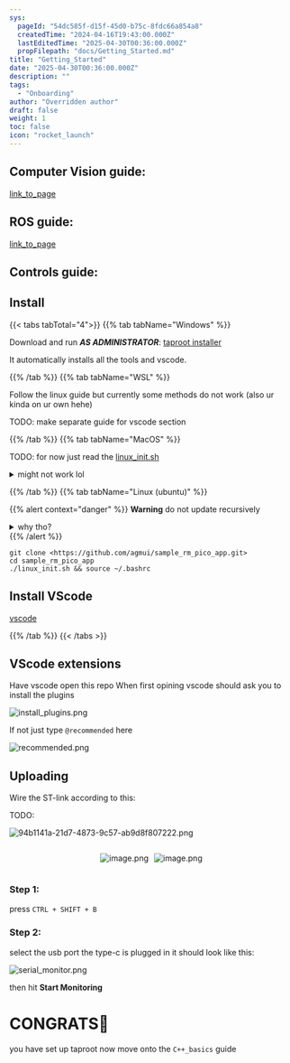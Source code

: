 ```yaml
---
sys:
  pageId: "54dc585f-d15f-45d0-b75c-8fdc66a854a8"
  createdTime: "2024-04-16T19:43:00.000Z"
  lastEditedTime: "2025-04-30T00:36:00.000Z"
  propFilepath: "docs/Getting_Started.md"
title: "Getting_Started"
date: "2025-04-30T00:36:00.000Z"
description: ""
tags:
  - "Onboarding"
author: "Overridden author"
draft: false
weight: 1
toc: false
icon: "rocket_launch"
---
```


## Computer Vision guide:

[link_to_page](86d45bc0-388b-4d26-8848-44f255f73d0e)

## ROS guide:

[link_to_page](3c76c1de-ec8f-46d6-8b0a-294005edc2d5)

## Controls guide:

## Install

{{< tabs tabTotal="4">}}
{{% tab tabName="Windows" %}}

Download and run _**AS ADMINISTRATOR**_: [taproot installer](https://github.com/Thornbots/TeachingFreshies/releases/tag/1.0)

It automatically installs all the tools and vscode.

{{% /tab %}}
{{% tab tabName="WSL" %}}

Follow the linux guide but currently some methods do not work (also ur kinda on ur own hehe)

TODO: make separate guide for vscode section

{{% /tab %}}
{{% tab tabName="MacOS" %}}

TODO: for now just read the [linux_init.sh](https://github.com/agmui/sample_rm_pico_app/blob/main/linux_init.sh)

<details>
<summary>might not work lol</summary>

`brew install libusb pkg-config`

Next install: [vscode](https://code.visualstudio.com/Download)

</details>

{{% /tab %}}
{{% tab tabName="Linux (ubuntu)" %}}

{{% alert context="danger" %}}
**Warning** do not update recursively
<details>
<summary>why tho?</summary>
There are some submodules that may go on for a while (like tinyusb) and I highly
recommend you don't need to get them.
If you want to see what submodules I update just look in `linux_init.sh`
</details>
{{% /alert %}}

```shell
git clone <https://github.com/agmui/sample_rm_pico_app.git>
cd sample_rm_pico_app
./linux_init.sh && source ~/.bashrc
```

## Install VScode

[vscode](https://code.visualstudio.com/Download)

{{% /tab %}}
{{< /tabs >}}

## VScode extensions

Have vscode open this repo
When first opining vscode should ask you to install the plugins

![install_plugins.png](https://prod-files-secure.s3.us-west-2.amazonaws.com/d518164a-d88e-44d1-a4ee-3adb3bd8bce0/89bd30f0-1825-4e77-867b-0a41ce370880/install_plugins.png?X-Amz-Algorithm=AWS4-HMAC-SHA256&X-Amz-Content-Sha256=UNSIGNED-PAYLOAD&X-Amz-Credential=ASIAZI2LB4662DWJ73RW%2F20250727%2Fus-west-2%2Fs3%2Faws4_request&X-Amz-Date=20250727T110721Z&X-Amz-Expires=3600&X-Amz-Security-Token=IQoJb3JpZ2luX2VjEEoaCXVzLXdlc3QtMiJHMEUCIBmwUheE4r520l0cu%2FLL4mEyC6CbJB%2Ba9aJmPDRuS8HzAiEArTPBZG18DxHIX%2B4jhAKs2dHyr7dXOCyzuvYXX%2F6F12Iq%2FwMIchAAGgw2Mzc0MjMxODM4MDUiDKkU9pR%2FALBoHrFslyrcA8zX3B7LfmQ%2FnxaVBmh0mBq2HDfB%2BavyXBk8VbNQtRLBg4H7OgOpKychys2Dea2ZcdlxP4OwP5qtgLySTpSOYmrL0WpEtt5usigE%2FsFn145JibqQx52HbW%2BklI5dmfchAtS7UW6Y%2FltcfM2xVEFUOyv15c27gZES1%2BSVGSys1bXMW9OK33v%2FREhzb1l9c7S25KQESB3TQ6lE4Y4djU1%2BfoEJfCHOgbxfzfKhUU6lpvHRoq1P2IuGz8FTqfH%2FAXCBwjF5MNob1QY9%2FKKxaBBhK0fw9lvcvnY7%2FZjY6wIf0DCxzK44e5Fj8zgS5ozHmh8L4S0TsBzKNf54GGzRpMhPpJwfp1MQ5%2F23mP7FO3PawpOfYlu1xtEbYzp4YGsxxYbCMG%2FjBwT2hWQ85W%2BVqzQkeMH90oEiQqtd4eX0WeQRgF3xe8enHcizmWECu8DYudyLmq9u2ApoXliRAWKZPdemNEs59ZYbc6nUF1twgn2oB%2ByrDdRIWtC6I5X9MJJNCyZ02xopjaX%2F5yrcXsFW0zMcNSlipufprrD3T%2Bq%2BwWuu87onLZiYKDs2NHlZZPnTNC2HJwOXC42MmCIezPoG5ndO1o8imf2OYQ%2BIRHiH6yN%2F75%2BiC2Hf7DCF1XMvB%2FfxMKzfl8QGOqUBYJxKcaP6ufSLwiiyVhrwFHZ1N3Z%2FS%2BlSdDxeTISzwBVyBth4iE2XYXoGLgRJOKHndAXlonmQI9IJScVbt3sOEYkd8LQzNZZwXAAFonFsYK%2FxstgqQZv0ZgrL8zjm0OkdOIRpK9rEwwosk%2BbeXGTkKtylobLtg7tY4bvzv1exPzGQNFQnQf5MzcreaQCBxGlz80MV3p78Ggz5vJl7jkcHtkwPs7%2B7&X-Amz-Signature=6bb782bfd1a67ce6af75de61cb7930775d638802796f36c2800fd19255c465c4&X-Amz-SignedHeaders=host&x-amz-checksum-mode=ENABLED&x-id=GetObject)

If not just type `@recommended` here  

![recommended.png](https://prod-files-secure.s3.us-west-2.amazonaws.com/d518164a-d88e-44d1-a4ee-3adb3bd8bce0/61e661e9-5d85-4dfc-be0d-8d2097a5e793/recommended.png?X-Amz-Algorithm=AWS4-HMAC-SHA256&X-Amz-Content-Sha256=UNSIGNED-PAYLOAD&X-Amz-Credential=ASIAZI2LB4662DWJ73RW%2F20250727%2Fus-west-2%2Fs3%2Faws4_request&X-Amz-Date=20250727T110721Z&X-Amz-Expires=3600&X-Amz-Security-Token=IQoJb3JpZ2luX2VjEEoaCXVzLXdlc3QtMiJHMEUCIBmwUheE4r520l0cu%2FLL4mEyC6CbJB%2Ba9aJmPDRuS8HzAiEArTPBZG18DxHIX%2B4jhAKs2dHyr7dXOCyzuvYXX%2F6F12Iq%2FwMIchAAGgw2Mzc0MjMxODM4MDUiDKkU9pR%2FALBoHrFslyrcA8zX3B7LfmQ%2FnxaVBmh0mBq2HDfB%2BavyXBk8VbNQtRLBg4H7OgOpKychys2Dea2ZcdlxP4OwP5qtgLySTpSOYmrL0WpEtt5usigE%2FsFn145JibqQx52HbW%2BklI5dmfchAtS7UW6Y%2FltcfM2xVEFUOyv15c27gZES1%2BSVGSys1bXMW9OK33v%2FREhzb1l9c7S25KQESB3TQ6lE4Y4djU1%2BfoEJfCHOgbxfzfKhUU6lpvHRoq1P2IuGz8FTqfH%2FAXCBwjF5MNob1QY9%2FKKxaBBhK0fw9lvcvnY7%2FZjY6wIf0DCxzK44e5Fj8zgS5ozHmh8L4S0TsBzKNf54GGzRpMhPpJwfp1MQ5%2F23mP7FO3PawpOfYlu1xtEbYzp4YGsxxYbCMG%2FjBwT2hWQ85W%2BVqzQkeMH90oEiQqtd4eX0WeQRgF3xe8enHcizmWECu8DYudyLmq9u2ApoXliRAWKZPdemNEs59ZYbc6nUF1twgn2oB%2ByrDdRIWtC6I5X9MJJNCyZ02xopjaX%2F5yrcXsFW0zMcNSlipufprrD3T%2Bq%2BwWuu87onLZiYKDs2NHlZZPnTNC2HJwOXC42MmCIezPoG5ndO1o8imf2OYQ%2BIRHiH6yN%2F75%2BiC2Hf7DCF1XMvB%2FfxMKzfl8QGOqUBYJxKcaP6ufSLwiiyVhrwFHZ1N3Z%2FS%2BlSdDxeTISzwBVyBth4iE2XYXoGLgRJOKHndAXlonmQI9IJScVbt3sOEYkd8LQzNZZwXAAFonFsYK%2FxstgqQZv0ZgrL8zjm0OkdOIRpK9rEwwosk%2BbeXGTkKtylobLtg7tY4bvzv1exPzGQNFQnQf5MzcreaQCBxGlz80MV3p78Ggz5vJl7jkcHtkwPs7%2B7&X-Amz-Signature=2746590f6ebb304dd17c63e71847bda04a4ae9463f7a9acc8fef1f4e7c991449&X-Amz-SignedHeaders=host&x-amz-checksum-mode=ENABLED&x-id=GetObject)

## Uploading

Wire the ST-link according to this:

TODO:

![94b1141a-21d7-4873-9c57-ab9d8f807222.png](https://prod-files-secure.s3.us-west-2.amazonaws.com/d518164a-d88e-44d1-a4ee-3adb3bd8bce0/e5fad17d-ab82-4300-9f4c-505ab4b1202c/94b1141a-21d7-4873-9c57-ab9d8f807222.png?X-Amz-Algorithm=AWS4-HMAC-SHA256&X-Amz-Content-Sha256=UNSIGNED-PAYLOAD&X-Amz-Credential=ASIAZI2LB4662DWJ73RW%2F20250727%2Fus-west-2%2Fs3%2Faws4_request&X-Amz-Date=20250727T110721Z&X-Amz-Expires=3600&X-Amz-Security-Token=IQoJb3JpZ2luX2VjEEoaCXVzLXdlc3QtMiJHMEUCIBmwUheE4r520l0cu%2FLL4mEyC6CbJB%2Ba9aJmPDRuS8HzAiEArTPBZG18DxHIX%2B4jhAKs2dHyr7dXOCyzuvYXX%2F6F12Iq%2FwMIchAAGgw2Mzc0MjMxODM4MDUiDKkU9pR%2FALBoHrFslyrcA8zX3B7LfmQ%2FnxaVBmh0mBq2HDfB%2BavyXBk8VbNQtRLBg4H7OgOpKychys2Dea2ZcdlxP4OwP5qtgLySTpSOYmrL0WpEtt5usigE%2FsFn145JibqQx52HbW%2BklI5dmfchAtS7UW6Y%2FltcfM2xVEFUOyv15c27gZES1%2BSVGSys1bXMW9OK33v%2FREhzb1l9c7S25KQESB3TQ6lE4Y4djU1%2BfoEJfCHOgbxfzfKhUU6lpvHRoq1P2IuGz8FTqfH%2FAXCBwjF5MNob1QY9%2FKKxaBBhK0fw9lvcvnY7%2FZjY6wIf0DCxzK44e5Fj8zgS5ozHmh8L4S0TsBzKNf54GGzRpMhPpJwfp1MQ5%2F23mP7FO3PawpOfYlu1xtEbYzp4YGsxxYbCMG%2FjBwT2hWQ85W%2BVqzQkeMH90oEiQqtd4eX0WeQRgF3xe8enHcizmWECu8DYudyLmq9u2ApoXliRAWKZPdemNEs59ZYbc6nUF1twgn2oB%2ByrDdRIWtC6I5X9MJJNCyZ02xopjaX%2F5yrcXsFW0zMcNSlipufprrD3T%2Bq%2BwWuu87onLZiYKDs2NHlZZPnTNC2HJwOXC42MmCIezPoG5ndO1o8imf2OYQ%2BIRHiH6yN%2F75%2BiC2Hf7DCF1XMvB%2FfxMKzfl8QGOqUBYJxKcaP6ufSLwiiyVhrwFHZ1N3Z%2FS%2BlSdDxeTISzwBVyBth4iE2XYXoGLgRJOKHndAXlonmQI9IJScVbt3sOEYkd8LQzNZZwXAAFonFsYK%2FxstgqQZv0ZgrL8zjm0OkdOIRpK9rEwwosk%2BbeXGTkKtylobLtg7tY4bvzv1exPzGQNFQnQf5MzcreaQCBxGlz80MV3p78Ggz5vJl7jkcHtkwPs7%2B7&X-Amz-Signature=09a0f24ee6bd81d35f3d3daa6fdb674515644e3d48be249d29f3657d80776784&X-Amz-SignedHeaders=host&x-amz-checksum-mode=ENABLED&x-id=GetObject)

<div style="display: flex;flex-direction: row; column-gap:10px; max-width: 630px;justify-content: center;">
<div>

![image.png](https://prod-files-secure.s3.us-west-2.amazonaws.com/d518164a-d88e-44d1-a4ee-3adb3bd8bce0/210ecb78-1116-4d7b-b9b7-2292f66fa2c2/image.png?X-Amz-Algorithm=AWS4-HMAC-SHA256&X-Amz-Content-Sha256=UNSIGNED-PAYLOAD&X-Amz-Credential=ASIAZI2LB4664TXTH7QQ%2F20250727%2Fus-west-2%2Fs3%2Faws4_request&X-Amz-Date=20250727T110723Z&X-Amz-Expires=3600&X-Amz-Security-Token=IQoJb3JpZ2luX2VjEEoaCXVzLXdlc3QtMiJIMEYCIQD8ZflEnNlhpAzxgT1YfsMB8y7vkgXow%2FtZ3XiKm1mZiAIhAJfJNUmctkwyZWOsLo0kkhJsrSe8cA7UpM1seXQZ5FAiKv8DCHMQABoMNjM3NDIzMTgzODA1IgxCM7alALAf91QilyEq3AN%2BBEsozTgmMOG%2BPE4ava095g9TKGAG7hv6oMbImK2Xpcrt1ARwjS%2BiGXqRA4S7wkdCDcolfQPwCwDKM2nFNJHN4HkCLy65Jtd9YO%2BINKOZZxghBYPAu52NnWAVBCZdDLflrTSQJhJpJyI8yWRFYeMdDIihPE7pLqc2nyAI34MSjAFmSFqLP9gVDjkR6ZoV3xLlRp%2BW2qDTBoBcCZRhKuLZf1%2BvbFLwbimLDw5lHek7IbieVG%2FnOfTCw3zKXA4kJ4qF6KfoyBQh9AXTwg2SbOlpKM7KWOdb7BomaR%2BFb7SHhLcnJzbcndQ3i4hvsObt8xgq5WMy7FgF0NvEgpdfEUKdbMcjvN%2BBHC4RxXo6FF%2FA%2FAkITm6usvET2hg8KdQxJct4d0aSip55lqOfYlKEykRWckAd8dyAKo%2Fis2wr29%2BQyozp92P9BeetmkoY0zaQlv9xCny3CQtaXx9TmRNYZ6yDOYBSY1bpRKKtKWS8bJiTFBeA56BlCMM2udL4mGBXdKnXGevbql%2B0qElTrXB9AE6rsGcjMJFjP7BfMx7U7fym2HrFixCSfEXSuCqMr992HwfFCe3Nb4iKsKXYDd5gmSdjnbz5oKchXtAeHtQ4RjCItv2388xH8dhCmeYebjDe4JfEBjqkAVdiwtbuLUDZuZveaOCf0b%2FMP960Rzo2C2MqH%2B4dDRDId00rKfe0ytLnHxCqAa3hQ6v0Q%2FTFxVp3o6mOD%2FPXRb6hiDSqjVYUDkj%2B5qiBZgG924oAzWv41udkdDhMUtunpizHOQD7DDGtmWnQK4HbrRbvpdUoTUZ%2FIXw%2BMn%2BWf1OdvawazSdKCwIuYVw7JqpyrdytZawdmRUcOlcMs1ba4BgX7LjW&X-Amz-Signature=8e12073534b165991c72601fde1ac013054f575969f4f2b70f91bd3b64254877&X-Amz-SignedHeaders=host&x-amz-checksum-mode=ENABLED&x-id=GetObject)

</div>
<div>

![image.png](https://prod-files-secure.s3.us-west-2.amazonaws.com/d518164a-d88e-44d1-a4ee-3adb3bd8bce0/33a0fd0f-8ca6-4a86-8e09-26e95ded1fff/image.png?X-Amz-Algorithm=AWS4-HMAC-SHA256&X-Amz-Content-Sha256=UNSIGNED-PAYLOAD&X-Amz-Credential=ASIAZI2LB466UY4HUCAD%2F20250727%2Fus-west-2%2Fs3%2Faws4_request&X-Amz-Date=20250727T110724Z&X-Amz-Expires=3600&X-Amz-Security-Token=IQoJb3JpZ2luX2VjEEoaCXVzLXdlc3QtMiJHMEUCIQClB3CTD3Qd6N1jMtpSghtZCWTFxw0zqfkx1GnmcWSDhgIgINEe6AwribcyrjxB6LxjtEh2gmrHo13efK1KGA8eKSUq%2FwMIcxAAGgw2Mzc0MjMxODM4MDUiDDDUy%2Fyq0wO9pVJLvSrcAzh1qtjbaMdkZAznCnT70wq5MJuPxGNRN9BJwJi4Q2Hr0pEnpmXeYEdwTNCWtEWi1uh6c7idk2gypRPonKyp0xOVjaE1RSTn4hyRvfFLv2svBNP%2FZ69E1XIb1W47A9Rew7SarU0Ws1%2B%2BArFa0smM02s3%2Fd9ExYe7NZirUsygjjjiqwZ5ZOylx0zbljYk960iH4uxhgsjZ%2FIHKOxln6Yv7V%2BTvWOYYa5gFRb9yZ%2B4%2F0KIGhrW%2FkNCIFp9TPekOD%2BpT203sFBUlviwE159L5%2FDj6%2BTSNEyr%2BoKLWAkUzjbYGfsqN53IAKROv0LePsX6LbUyh8I1D8Zb19PPVMf4nwgR4wNogbkxWIq%2FNKTb4Aq0fLK4srrQmGWWvkVYasGMuUGY1uspPc73NGMgmgAUpxcpCjceL0Ku%2B2KyOgKtdHQyWDd6pxvmqmXa85zy5uJHMN23EMKI56lF2Pn9wCwXRaUpYMVjuLwcQYyaEvvdbLDWg18wo%2F1vRgKiak8Y3K4sd0LQ2xJI2tQFy967fzpgNM%2FXKVIcw0xLVyJuiaB81u4Qog8Pu6TdwEjGVUU5RQaR1Zoz2eWWpOah2KFfaukaAbsWBvFY6OdEbPZMXQl%2F75qYkJMRRVONWKMmHFfzdDVMJrgl8QGOqUB4nzRrqug0p06hxkGrzstSW2zF7Xa05IhNLvFFgDCLB5U15pjAnwvGQRekw8HR5QRBBi04mlMvu9WF2UXm35NPFHmnK8v0hjxytkMSekP5RJjG7sQIzuhRBu3ROItQ3dyYe1LK1Kj70rrbV1TXx%2BWo3HPQvSKUQOwDsmYmgsV1FefqdIWIHDKiM1ZcUuHbIl9Ti%2BXPPRdjKL6rkLjv%2FItG1KmMGEd&X-Amz-Signature=bf007a0bcfb975435f6fe0b5a714bbc0e2a7a69866d25108c4e25a18ab24a11b&X-Amz-SignedHeaders=host&x-amz-checksum-mode=ENABLED&x-id=GetObject)

</div>
</div>

### Step 1:

press `CTRL + SHIFT + B`

### Step 2:

select the usb port the type-c is plugged in it should look like this:

![serial_monitor.png](https://prod-files-secure.s3.us-west-2.amazonaws.com/d518164a-d88e-44d1-a4ee-3adb3bd8bce0/f03f4774-05d4-4393-b6a0-d5efb6d315ab/serial_monitor.png?X-Amz-Algorithm=AWS4-HMAC-SHA256&X-Amz-Content-Sha256=UNSIGNED-PAYLOAD&X-Amz-Credential=ASIAZI2LB4662DWJ73RW%2F20250727%2Fus-west-2%2Fs3%2Faws4_request&X-Amz-Date=20250727T110721Z&X-Amz-Expires=3600&X-Amz-Security-Token=IQoJb3JpZ2luX2VjEEoaCXVzLXdlc3QtMiJHMEUCIBmwUheE4r520l0cu%2FLL4mEyC6CbJB%2Ba9aJmPDRuS8HzAiEArTPBZG18DxHIX%2B4jhAKs2dHyr7dXOCyzuvYXX%2F6F12Iq%2FwMIchAAGgw2Mzc0MjMxODM4MDUiDKkU9pR%2FALBoHrFslyrcA8zX3B7LfmQ%2FnxaVBmh0mBq2HDfB%2BavyXBk8VbNQtRLBg4H7OgOpKychys2Dea2ZcdlxP4OwP5qtgLySTpSOYmrL0WpEtt5usigE%2FsFn145JibqQx52HbW%2BklI5dmfchAtS7UW6Y%2FltcfM2xVEFUOyv15c27gZES1%2BSVGSys1bXMW9OK33v%2FREhzb1l9c7S25KQESB3TQ6lE4Y4djU1%2BfoEJfCHOgbxfzfKhUU6lpvHRoq1P2IuGz8FTqfH%2FAXCBwjF5MNob1QY9%2FKKxaBBhK0fw9lvcvnY7%2FZjY6wIf0DCxzK44e5Fj8zgS5ozHmh8L4S0TsBzKNf54GGzRpMhPpJwfp1MQ5%2F23mP7FO3PawpOfYlu1xtEbYzp4YGsxxYbCMG%2FjBwT2hWQ85W%2BVqzQkeMH90oEiQqtd4eX0WeQRgF3xe8enHcizmWECu8DYudyLmq9u2ApoXliRAWKZPdemNEs59ZYbc6nUF1twgn2oB%2ByrDdRIWtC6I5X9MJJNCyZ02xopjaX%2F5yrcXsFW0zMcNSlipufprrD3T%2Bq%2BwWuu87onLZiYKDs2NHlZZPnTNC2HJwOXC42MmCIezPoG5ndO1o8imf2OYQ%2BIRHiH6yN%2F75%2BiC2Hf7DCF1XMvB%2FfxMKzfl8QGOqUBYJxKcaP6ufSLwiiyVhrwFHZ1N3Z%2FS%2BlSdDxeTISzwBVyBth4iE2XYXoGLgRJOKHndAXlonmQI9IJScVbt3sOEYkd8LQzNZZwXAAFonFsYK%2FxstgqQZv0ZgrL8zjm0OkdOIRpK9rEwwosk%2BbeXGTkKtylobLtg7tY4bvzv1exPzGQNFQnQf5MzcreaQCBxGlz80MV3p78Ggz5vJl7jkcHtkwPs7%2B7&X-Amz-Signature=75a26beba3dc8db8dfbc16c3b0fa0a48d437fdad17d9df45eaab6ffbad2bb085&X-Amz-SignedHeaders=host&x-amz-checksum-mode=ENABLED&x-id=GetObject)

then hit **Start Monitoring**

# CONGRATS🎉

you have set up taproot now move onto the `C++_basics` guide
